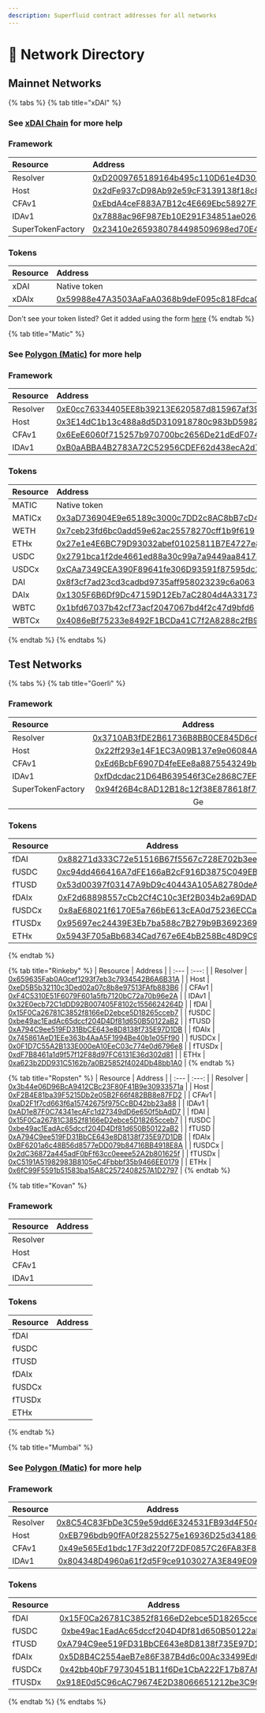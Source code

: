 ```yaml
---
description: Superfluid contract addresses for all networks
---
```


# 🔗 Network Directory

## Mainnet Networks

{% tabs %}
{% tab title="xDAI" %}
### See [xDAI Chain](xdai-chain.md) for more help

### Framework

| Resource | Address |
| :--- | :--- |
| Resolver | [0xD2009765189164b495c110D61e4D301729079911](https://blockscout.com/poa/xdai/address/0xD2009765189164b495c110D61e4D301729079911) |
| Host | [0x2dFe937cD98Ab92e59cF3139138f18c823a4efE7](https://blockscout.com/poa/xdai/address/0x2dFe937cD98Ab92e59cF3139138f18c823a4efE7) |
| CFAv1 | [0xEbdA4ceF883A7B12c4E669Ebc58927FBa8447C7D](https://blockscout.com/poa/xdai/address/0xEbdA4ceF883A7B12c4E669Ebc58927FBa8447C7D) |
| IDAv1 | [0x7888ac96F987Eb10E291F34851ae0266eF912081](https://blockscout.com/poa/xdai/address/0x7888ac96F987Eb10E291F34851ae0266eF912081) |
| SuperTokenFactory | [0x23410e2659380784498509698ed70E414D384880](https://blockscout.com/xdai/mainnet/address/0x23410e2659380784498509698ed70E414D384880) |

### Tokens

| Resource | Address |
| :--- | :--- |
| xDAI | Native token |
| xDAIx | [0x59988e47A3503AaFaA0368b9deF095c818Fdca01](https://blockscout.com/xdai/mainnet/address/0x59988e47A3503AaFaA0368b9deF095c818Fdca01) |

Don't see your token listed? Get it added using the form [here](https://www.notion.so/Add-New-Tokens-to-Superfluid-8464f8c116c24cd6a0c5cb4f4174bb2d)
{% endtab %}

{% tab title="Matic" %}
### See [Polygon \(Matic\)](polygon-network-matic.md) for more help

### Framework

| Resource | Address |
| :--- | :--- |
| Resolver | [0xE0cc76334405EE8b39213E620587d815967af39C](https://explorer-mainnet.maticvigil.com/address/0xE0cc76334405EE8b39213E620587d815967af39C) |
| Host | [0x3E14dC1b13c488a8d5D310918780c983bD5982E7](https://explorer-mainnet.maticvigil.com/address/0x3E14dC1b13c488a8d5D310918780c983bD5982E7) |
| CFAv1 | [0x6EeE6060f715257b970700bc2656De21dEdF074C](https://explorer-mainnet.maticvigil.com/address/0x6EeE6060f715257b970700bc2656De21dEdF074C) |
| IDAv1 | [0xB0aABBA4B2783A72C52956CDEF62d438ecA2d7a1](https://explorer-mainnet.maticvigil.com/address/0xB0aABBA4B2783A72C52956CDEF62d438ecA2d7a1) |

### Tokens

| Resource | Address |
| :--- | :--- |
| MATIC | Native token |
| MATICx | [0x3aD736904E9e65189c3000c7DD2c8AC8bB7cD4e3](https://explorer-mainnet.maticvigil.com/address/0x3aD736904E9e65189c3000c7DD2c8AC8bB7cD4e3) |
| WETH | [0x7ceb23fd6bc0add59e62ac25578270cff1b9f619](https://explorer-mainnet.maticvigil.com/address/0x7ceB23fD6bC0adD59E62ac25578270cFf1b9f619/read-contract) |
| ETHx | [0x27e1e4E6BC79D93032abef01025811B7E4727e85](https://explorer-mainnet.maticvigil.com/address/0x27e1e4E6BC79D93032abef01025811B7E4727e85) |
| USDC | [0x2791bca1f2de4661ed88a30c99a7a9449aa84174](https://explorer-mainnet.maticvigil.com/address/0x2791bca1f2de4661ed88a30c99a7a9449aa84174/read-proxy) |
| USDCx | [0xCAa7349CEA390F89641fe306D93591f87595dc1F](https://explorer-mainnet.maticvigil.com/address/0xCAa7349CEA390F89641fe306D93591f87595dc1F) |
| DAI | [0x8f3cf7ad23cd3cadbd9735aff958023239c6a063](https://explorer-mainnet.maticvigil.com/address/0x8f3cf7ad23cd3cadbd9735aff958023239c6a063/read-proxy) |
| DAIx | [0x1305F6B6Df9Dc47159D12Eb7aC2804d4A33173c2](https://explorer-mainnet.maticvigil.com/address/0x1305F6B6Df9Dc47159D12Eb7aC2804d4A33173c2) |
| WBTC | [0x1bfd67037b42cf73acf2047067bd4f2c47d9bfd6](https://explorer-mainnet.maticvigil.com/address/0x1BFD67037B42Cf73acF2047067bd4F2C47D9BfD6/read-proxy) |
| WBTCx | [0x4086eBf75233e8492F1BCDa41C7f2A8288c2fB92](https://explorer-mainnet.maticvigil.com/address/0x4086eBf75233e8492F1BCDa41C7f2A8288c2fB92) |
{% endtab %}
{% endtabs %}

## Test Networks

{% tabs %}
{% tab title="Goerli" %}
### Framework

| Resource | Address |
| :--- | :---: |
| Resolver | [0x3710AB3fDE2B61736B8BB0CE845D6c61F667a78E](http://goerli.etherscan.io/address/0x3710AB3fDE2B61736B8BB0CE845D6c61F667a78E) |
| Host | [0x22ff293e14F1EC3A09B137e9e06084AFd63adDF9](http://goerli.etherscan.io/address/0x22ff293e14F1EC3A09B137e9e06084AFd63adDF9) |
| CFAv1 | [0xEd6BcbF6907D4feEEe8a8875543249bEa9D308E8](http://goerli.etherscan.io/address/0xEd6BcbF6907D4feEEe8a8875543249bEa9D308E8) |
| IDAv1 | [0xfDdcdac21D64B639546f3Ce2868C7EF06036990c](http://goerli.etherscan.io/address/0xfDdcdac21D64B639546f3Ce2868C7EF06036990c) |
| SuperTokenFactory | [0x94f26B4c8AD12B18c12f38E878618f7664bdcCE2](https://goerli.etherscan.io/address/0x94f26B4c8AD12B18c12f38E878618f7664bdcCE2#code) |
|  | Ge |

### Tokens

| Resource | Address |
| :--- | :---: |
| fDAI | [0x88271d333C72e51516B67f5567c728E702b3eeE8](http://goerli.etherscan.io/address/0x88271d333C72e51516B67f5567c728E702b3eeE8) |
| fUSDC | [0xc94dd466416A7dFE166aB2cF916D3875C049EBB7](http://goerli.etherscan.io/address/0xc94dd466416A7dFE166aB2cF916D3875C049EBB7) |
| fTUSD | [0x53d00397f03147A9bD9c40443A105A82780deAF1](http://goerli.etherscan.io/address/0x53d00397f03147A9bD9c40443A105A82780deAF1) |
| fDAIx | [0xF2d68898557cCb2Cf4C10c3Ef2B034b2a69DAD00](http://goerli.etherscan.io/address/0xF2d68898557cCb2Cf4C10c3Ef2B034b2a69DAD00) |
| fUSDCx | [0x8aE68021f6170E5a766bE613cEA0d75236ECCa9a](http://goerli.etherscan.io/address/0x8aE68021f6170E5a766bE613cEA0d75236ECCa9a) |
| fTUSDx | [0x95697ec24439E3Eb7ba588c7B279b9B369236941](http://goerli.etherscan.io/address/0x95697ec24439E3Eb7ba588c7B279b9B369236941) |
| ETHx | [0x5943F705aBb6834Cad767e6E4bB258Bc48D9C947](https://goerli.etherscan.io/address/0x5943F705aBb6834Cad767e6E4bB258Bc48D9C947) |
{% endtab %}

{% tab title="Rinkeby" %}
| Resource | Address |
| :--- | :---: |
| Resolver | [0x659635Fab0A0cef1293f7eb3c7934542B6A6B31A](http://rinkeby.etherscan.io/address/0x659635Fab0A0cef1293f7eb3c7934542B6A6B31A) |
| Host | [0xeD5B5b32110c3Ded02a07c8b8e97513FAfb883B6](http://rinkeby.etherscan.io/address/0xeD5B5b32110c3Ded02a07c8b8e97513FAfb883B6) |
| CFAv1 | [0xF4C5310E51F6079F601a5fb7120bC72a70b96e2A](http://rinkeby.etherscan.io/address/0xF4C5310E51F6079F601a5fb7120bC72a70b96e2A) |
| IDAv1 | [0x32E0ecb72C1dDD92B007405F8102c1556624264D](http://rinkeby.etherscan.io/address/0x32E0ecb72C1dDD92B007405F8102c1556624264D) |
| fDAI | [0x15F0Ca26781C3852f8166eD2ebce5D18265cceb7](http://rinkeby.etherscan.io/address/0x15F0Ca26781C3852f8166eD2ebce5D18265cceb7) |
| fUSDC | [0xbe49ac1EadAc65dccf204D4Df81d650B50122aB2](http://rinkeby.etherscan.io/address/0xbe49ac1EadAc65dccf204D4Df81d650B50122aB2) |
| fTUSD | [0xA794C9ee519FD31BbCE643e8D8138f735E97D1DB](http://rinkeby.etherscan.io/address/0xA794C9ee519FD31BbCE643e8D8138f735E97D1DB) |
| fDAIx | [0x745861AeD1EEe363b4AaA5F1994Be40b1e05Ff90](http://rinkeby.etherscan.io/address/0x745861AeD1EEe363b4AaA5F1994Be40b1e05Ff90) |
| fUSDCx | [0x0F1D7C55A2B133E000eA10EeC03c774e0d6796e8](http://rinkeby.etherscan.io/address/0x0F1D7C55A2B133E000eA10EeC03c774e0d6796e8) |
| fTUSDx | [0xdF7B8461a1d9f57f12F88d97FC6131E36d302d81](http://rinkeby.etherscan.io/address/0xdF7B8461a1d9f57f12F88d97FC6131E36d302d81) |
| ETHx | [0xa623b2DD931C5162b7a0B25852f4024Db48bb1A0](https://rinkeby.etherscan.io/address/0xa623b2DD931C5162b7a0B25852f4024Db48bb1A0) |
{% endtab %}

{% tab title="Ropsten" %}
| Resource | Address |
| :--- | :---: |
| Resolver | [0x3b44e06D96BcA9412CBc23F80F41B9e30933571a](http://ropsten.etherscan.io/address/0x3b44e06D96BcA9412CBc23F80F41B9e30933571a) |
| Host | [0xF2B4E81ba39F5215Db2e05B2F66f482BB8e87FD2](http://ropsten.etherscan.io/address/0xF2B4E81ba39F5215Db2e05B2F66f482BB8e87FD2) |
| CFAv1 | [0xaD2F1f7cd663f6a15742675f975CcBD42bb23a88](http://ropsten.etherscan.io/address/0xaD2F1f7cd663f6a15742675f975CcBD42bb23a88) |
| IDAv1 | [0xAD1e87F0C74341ecAFc1d27349dD6e650f5bAdD7](http://ropsten.etherscan.io/address/0xAD1e87F0C74341ecAFc1d27349dD6e650f5bAdD7) |
| fDAI | [0x15F0Ca26781C3852f8166eD2ebce5D18265cceb7](http://ropsten.etherscan.io/address/0x15F0Ca26781C3852f8166eD2ebce5D18265cceb7) |
| fUSDC | [0xbe49ac1EadAc65dccf204D4Df81d650B50122aB2](http://ropsten.etherscan.io/address/0xbe49ac1EadAc65dccf204D4Df81d650B50122aB2) |
| fTUSD | [0xA794C9ee519FD31BbCE643e8D8138f735E97D1DB](http://ropsten.etherscan.io/address/0xA794C9ee519FD31BbCE643e8D8138f735E97D1DB) |
| fDAIx | [0xBF6201a6c48B56d8577eDD079b84716BB4918E8A](http://ropsten.etherscan.io/address/0xBF6201a6c48B56d8577eDD079b84716BB4918E8A) |
| fUSDCx | [0x2dC36872a445adF0bFf63cc0eeee52A2b801625f](http://ropsten.etherscan.io/address/0x2dC36872a445adF0bFf63cc0eeee52A2b801625f) |
| fTUSDx | [0xC5191A51982983B8105eC4Fbbbf35b9466EE0179](http://ropsten.etherscan.io/address/0xC5191A51982983B8105eC4Fbbbf35b9466EE0179) |
| ETHx | [0x6fC99F5591b51583ba15A8C2572408257A1D2797](https://ropsten.etherscan.io/address/0x6fC99F5591b51583ba15A8C2572408257A1D2797) |
{% endtab %}

{% tab title="Kovan" %}
### Framework

| Resource | Address |
| :--- | :---: |
| Resolver |  |
| Host |  |
| CFAv1 |  |
| IDAv1 |  |

### Tokens

| Resource | Address |
| :--- | :---: |
| fDAI |  |
| fUSDC |  |
| fTUSD |  |
| fDAIx |  |
| fUSDCx |  |
| fTUSDx |  |
| ETHx |  |
{% endtab %}

{% tab title="Mumbai" %}
### See [Polygon \(Matic\)](polygon-network-matic.md) for more help

### Framework

| Resource | Address |
| :--- | :---: |
| Resolver | [0x8C54C83FbDe3C59e59dd6E324531FB93d4F504d3](https://explorer-mumbai.maticvigil.com/address/0x8C54C83FbDe3C59e59dd6E324531FB93d4F504d3) |
| Host | [0xEB796bdb90fFA0f28255275e16936D25d3418603](https://explorer-mumbai.maticvigil.com/address/0xEB796bdb90fFA0f28255275e16936D25d3418603) |
| CFAv1 | [0x49e565Ed1bdc17F3d220f72DF0857C26FA83F873](https://explorer-mumbai.maticvigil.com/address/0x49e565Ed1bdc17F3d220f72DF0857C26FA83F873) |
| IDAv1 | [0x804348D4960a61f2d5F9ce9103027A3E849E09b8](https://explorer-mumbai.maticvigil.com/address/0x804348D4960a61f2d5F9ce9103027A3E849E09b8) |

### Tokens

| Resource | Address |
| :--- | :---: |
| fDAI | [0x15F0Ca26781C3852f8166eD2ebce5D18265cceb7](https://explorer-mumbai.maticvigil.com/address/0x15F0Ca26781C3852f8166eD2ebce5D18265cceb7) |
| fUSDC | [0xbe49ac1EadAc65dccf204D4Df81d650B50122aB2](https://explorer-mumbai.maticvigil.com/address/0xbe49ac1EadAc65dccf204D4Df81d650B50122aB2) |
| fTUSD | [0xA794C9ee519FD31BbCE643e8D8138f735E97D1DB](https://explorer-mumbai.maticvigil.com/address/0xA794C9ee519FD31BbCE643e8D8138f735E97D1DB) |
| fDAIx | [0x5D8B4C2554aeB7e86F387B4d6c00Ac33499Ed01f](https://explorer-mumbai.maticvigil.com/address/0x5D8B4C2554aeB7e86F387B4d6c00Ac33499Ed01f) |
| fUSDCx | [0x42bb40bF79730451B11f6De1CbA222F17b87Afd7](https://explorer-mumbai.maticvigil.com/address/0x42bb40bF79730451B11f6De1CbA222F17b87Afd7) |
| fTUSDx | [0x918E0d5C96cAC79674E2D38066651212be3C9C48](https://explorer-mumbai.maticvigil.com/address/0x918E0d5C96cAC79674E2D38066651212be3C9C48) |
{% endtab %}
{% endtabs %}

